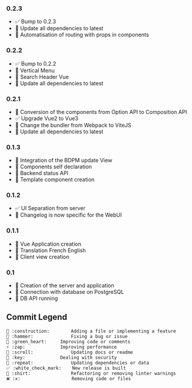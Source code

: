 ### 0.2.3
  - ✅ Bump to 0.2.3
  - 🔁 Update all dependencies to latest
  - 👕 Automatisation of routing with props in components

### 0.2.2
  - ✅ Bump to 0.2.2
  - 🚧 Vertical Menu
  - 🚧 Search Header Vue
  - 🔁 Update all dependencies to latest

### 0.2.1
  - 🚧 Conversion of the components from Option API to Composition API
  - ✅ Upgrade Vue2 to Vue3
  - 🔁 Change the bundler from Webpack to ViteJS
  - 🔁 Update all dependencies to latest

### 0.1.3
  - 🚧 Integration of the BDPM update View
  - 💚 Components self declaration
  - 💚 Backend status API
  - 📜 Template component creation

### 0.1.2
  - ✅ UI Separation from server
  - 📜 Changelog is now specific for the WebUI

### 0.1.1
  - 🚧 Vue Application creation
  - 🚧 Translation French English
  - 🚧 Client view creation

### 0.1
  - 🚧 Creation of the server and application
  - 🚧 Connection with database on PostgreSQL
  - 🚧 DB API running


## Commit Legend
```
🚧 :construction:		Adding a file or implementing a feature
🔨 :hammer:				Fixing a bug or issue
💚 :green_heart:		Improving code or comments
⚡ :zap:				Improving performance
📜 :scroll:				Updating docs or readme
🔑 :key:				Dealing with security
🔁 :repeat:				Updating dependencies or data
✅ :white_check_mark:	New release is built
👕 :shirt:				Refactoring or removing linter warnings
❌ :x:					Removing code or files
```